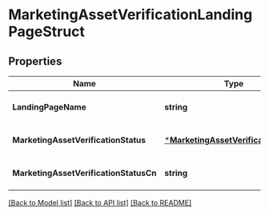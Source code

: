 # MarketingAssetVerificationLandingPageStruct

## Properties
Name | Type | Description | Notes
------------ | ------------- | ------------- | -------------
**LandingPageName** | **string** |  | [optional] [default to null]
**MarketingAssetVerificationStatus** | [***MarketingAssetVerificationStatus**](MarketingAssetVerificationStatus.md) |  | [optional] [default to null]
**MarketingAssetVerificationStatusCn** | **string** |  | [optional] [default to null]

[[Back to Model list]](../README.md#documentation-for-models) [[Back to API list]](../README.md#documentation-for-api-endpoints) [[Back to README]](../README.md)


